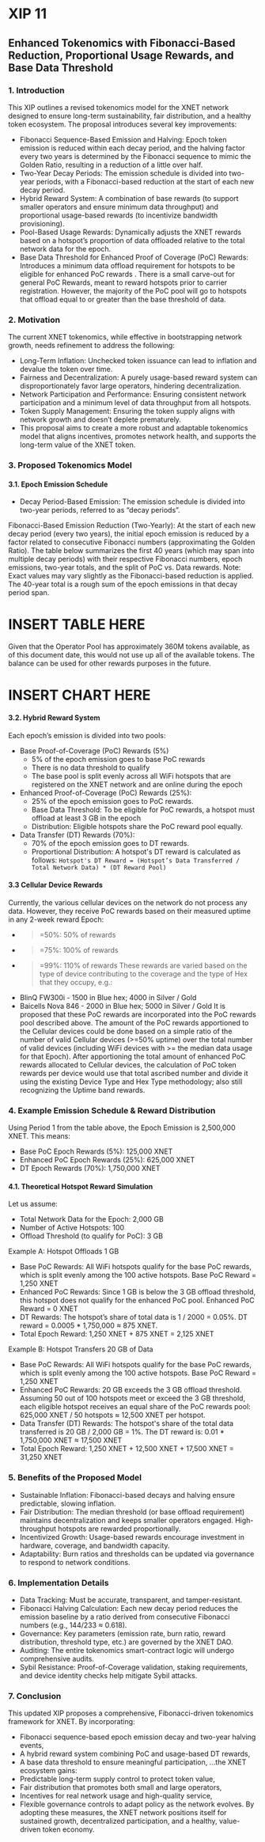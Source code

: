 # XIP 11

## Enhanced Tokenomics with Fibonacci‐Based Reduction, Proportional Usage Rewards, and Base Data Threshold

### 1. Introduction
This XIP outlines a revised tokenomics model for the XNET network designed to ensure long-term sustainability, fair distribution, and a healthy token ecosystem. The proposal introduces several key improvements:
- Fibonacci Sequence-Based Emission and Halving: Epoch token emission is reduced within each decay period, and the halving factor every two years is determined by the Fibonacci sequence to mimic the Golden Ratio, resulting in a reduction of a little over half.
- Two-Year Decay Periods: The emission schedule is divided into two-year periods, with a Fibonacci-based reduction at the start of each new decay period.
- Hybrid Reward System: A combination of base rewards (to support smaller operators and ensure minimum data throughput) and proportional usage-based rewards (to incentivize bandwidth provisioning).
- Pool-Based Usage Rewards: Dynamically adjusts the XNET rewards based on a hotspot’s proportion of data offloaded relative to the total network data for the epoch.
- Base Data Threshold for Enhanced Proof of Coverage (PoC) Rewards: Introduces a minimum data offload requirement for hotspots to be eligible for enhanced PoC rewards . There is a small carve-out for general PoC Rewards, meant to reward hotspots prior to carrier registration. However, the majority of the PoC pool will go to hotspots that offload equal to or greater than the base threshold of data. 

### 2. Motivation
The current XNET tokenomics, while effective in bootstrapping network growth, needs refinement to address the following:
- Long-Term Inflation: Unchecked token issuance can lead to inflation and devalue the token over time.
- Fairness and Decentralization: A purely usage-based reward system can disproportionately favor large operators, hindering decentralization.
- Network Participation and Performance: Ensuring consistent network participation and a minimum level of data throughput from all hotspots.
- Token Supply Management: Ensuring the token supply aligns with network growth and doesn’t deplete prematurely.
- This proposal aims to create a more robust and adaptable tokenomics model that aligns incentives, promotes network health, and supports the long-term value of the XNET token.

### 3. Proposed Tokenomics Model

#### 3.1. Epoch  Emission Schedule
- Decay Period-Based Emission: The emission schedule is divided into two-year periods, referred to as “decay periods”.

Fibonacci-Based Emission Reduction (Two-Yearly): At the start of each new decay period (every two years), the initial epoch  emission is reduced by a factor related to consecutive Fibonacci numbers (approximating the Golden Ratio).
The table below summarizes the first 40 years (which may span into multiple decay periods) with their respective Fibonacci numbers, epoch emissions, two-year totals, and the split of PoC vs. Data rewards.
Note: Exact values may vary slightly as the Fibonacci-based reduction is applied. The 40-year total is a rough sum of the epoch emissions in that decay period span.

# INSERT TABLE HERE

Given that the Operator Pool has approximately 360M tokens available, as of this document date, this would not use up all of the available tokens. The balance can be used for other rewards purposes in the future.

# INSERT CHART HERE

#### 3.2. Hybrid Reward System
Each epoch’s emission is divided into two pools:
- Base Proof-of-Coverage (PoC) Rewards (5%)
  - 5% of the epoch emission goes to base PoC rewards
  - There is no data threshold to qualify
  - The base pool is split evenly across all WiFi hotspots that are registered on the XNET network and are online during the epoch
- Enhanced Proof-of-Coverage (PoC) Rewards (25%):
  - 25% of the epoch emission goes to PoC rewards.
  - Base Data Threshold: To be eligible for PoC rewards, a hotspot must offload at least 3 GB in the epoch
  - Distribution: Eligible hotspots share the PoC reward pool equally.
- Data Transfer (DT) Rewards (70%):
  - 70% of the epoch emission goes to DT rewards.
  - Proportional Distribution: A hotspot's DT reward is calculated as follows: `Hotspot's DT Reward = (Hotspot’s Data Transferred / Total Network Data) * (DT Reward Pool)`

#### 3.3 Cellular Device Rewards
Currently, the various cellular devices on the network do not process any data. However, they receive PoC rewards based on their measured uptime in any 2-week reward Epoch:
- >=50%:  50% of rewards
- >=75%:  100% of rewards
- >=99%:  110% of rewards
These rewards are varied based on the type of device contributing to the coverage and the type of Hex that they occupy, e.g.:
- BlinQ FW300i - 1500 in Blue hex; 4000 in Silver / Gold
- Baicells Nova 846 - 2000 in Blue hex; 5000 in Silver / Gold
It is proposed that these PoC rewards are incorporated into the PoC rewards pool described above. The amount of the PoC rewards apportioned to the Cellular devices could be done based on a simple ratio of the number of valid Cellular devices (>=50% uptime) over the total number of valid devices (including WiFi devices with >= the median data usage for that Epoch).
After apportioning the total amount of enhanced PoC rewards allocated to Cellular devices, the calculation of PoC token rewards per device would use that total ascribed number and divide it using the existing Device Type and Hex Type methodology; also still recognizing the Uptime band rewards.

### 4. Example Emission Schedule & Reward Distribution
Using Period 1 from the table above, the Epoch Emission is 2,500,000 XNET. This means:
- Base PoC Epoch Rewards (5%): 125,000 XNET
- Enhanced PoC Epoch Rewards (25%): 625,000 XNET
- DT Epoch Rewards (70%): 1,750,000 XNET
#### 4.1. Theoretical Hotspot Reward Simulation
Let us assume:
- Total Network Data for the Epoch: 2,000 GB
- Number of Active Hotspots: 100
- Offload Threshold (to qualify for PoC): 3  GB

Example A: Hotspot Offloads 1 GB
- Base PoC Rewards: All WiFi hotspots qualify for the base PoC rewards, which is split evenly among the 100 active hotspots. Base PoC Reward = 1,250 XNET
- Enhanced PoC Rewards: Since 1 GB is below the 3  GB offload threshold, this hotspot does not qualify for the enhanced PoC pool. Enhanced PoC Reward = 0 XNET
- DT Rewards: The hotspot’s share of total data is 1 / 2000 = 0.05%. DT reward = 0.0005 * 1,750,000 ≈ 875 XNET.
- Total Epoch Reward: 1,250 XNET + 875 XNET = 2,125 XNET

Example B: Hotspot Transfers 20 GB of Data
- Base PoC Rewards: All WiFi hotspots qualify for the base PoC rewards, which is split evenly among the 100 active hotspots. Base PoC Reward = 1,250 XNET
- Enhanced PoC Rewards: 20 GB exceeds the 3 GB offload threshold. Assuming 50 out of 100 hotspots meet or exceed the 3  GB threshold, each eligible hotspot receives an equal share of the PoC rewards pool: 625,000 XNET / 50 hotspots ≈ 12,500 XNET per hotspot.
- Data Transfer (DT) Rewards: The hotspot's share of the total data transferred is 20 GB / 2,000 GB = 1%. The DT reward is: 0.01 * 1,750,000 XNET ≈ 17,500 XNET
- Total Epoch Reward: 1,250 XNET + 12,500 XNET + 17,500 XNET = 31,250 XNET

### 5. Benefits of the Proposed Model
- Sustainable Inflation: Fibonacci-based decays and halving ensure predictable, slowing inflation.
- Fair Distribution: The median threshold (or base offload requirement) maintains decentralization and keeps smaller operators engaged. High-throughput hotspots are rewarded proportionally.
- Incentivized Growth: Usage-based rewards encourage investment in hardware, coverage, and bandwidth capacity.
- Adaptability: Burn ratios and thresholds can be updated via governance to respond to network conditions.

### 6. Implementation Details
- Data Tracking: Must be accurate, transparent, and tamper-resistant.
- Fibonacci Halving Calculation: Each new decay period reduces the emission baseline by a ratio derived from consecutive Fibonacci numbers (e.g., 144/233 ≈ 0.618).
- Governance: Key parameters (emission rate, burn ratio, reward distribution, threshold type, etc.) are governed by the XNET DAO.
- Auditing: The entire tokenomics smart-contract logic will undergo comprehensive audits.
- Sybil Resistance: Proof-of-Coverage validation, staking requirements, and device identity checks help mitigate Sybil attacks.

### 7. Conclusion
This updated XIP proposes a comprehensive, Fibonacci-driven tokenomics framework for XNET. By incorporating:
- Fibonacci sequence-based epoch emission decay and two-year halving events,
- A hybrid reward system combining PoC and usage-based DT rewards,
- A base data threshold to ensure meaningful participation,
…the XNET ecosystem gains:
- Predictable long-term supply control to protect token value,
- Fair distribution that promotes both small and large operators,
- Incentives for real network usage and high-quality service,
- Flexible governance controls to adapt policy as the network evolves.
By adopting these measures, the XNET network positions itself for sustained growth, decentralized participation, and a healthy, value-driven token economy.
